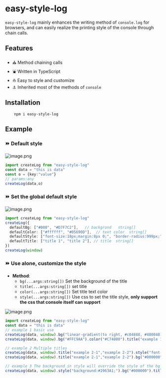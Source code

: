 # easy-style-log

`easy-style-log` mainly enhances the writing method of `console.log` for browsers, and can easily realize the printing style of the console through chain calls.

## Features

*   ⛪ Method chaining calls
*   ⛲ Written in TypeScript
*   ⛵ Easy to style and customize
*   ⚓ Inherited most of the methods of `console`

## Installation

```
    npm i easy-style-log
```

## Example

### ⏩ **Default style**

![image.png](https://p3-juejin.byteimg.com/tos-cn-i-k3u1fbpfcp/3ef03f4d0f514ceb837823c8bb0e0043~tplv-k3u1fbpfcp-zoom-1.image)

```ts
import createLog from "easy-style-log"
const data = "this is data"
const o = {key:"value"}
// params:any
createLog(data,o)
```

### ⏩ **Set the global default style**

![image.png](https://p3-juejin.byteimg.com/tos-cn-i-k3u1fbpfcp/b2833579587b4305bf893a8ee4b110a7~tplv-k3u1fbpfcp-zoom-1.image)

```ts
import createLog from "easy-style-log"
createLog({
  defaultBg: ["#000", "#D7F7C2"],   // backgrond   string[]
  defaultColor: ["#ffffff", "#05690D"],  // text color  string[]
  defaultStyle: ["font-size:18px;margin:8px 0;", "border-radius:999px;"], // css  string[]
  defaultTitle: ["title 1", "title 2"], // title  string[]
})
createLog(window)
```

###  ⏩ **Use alone, customize the style**
- **Method**:
    - `bg(...args:string[])`  Set the background of the title
    - `title(...args:string[])` set title
    - `color(...args:string[])` Set title text color
    - `style(...args:string[])` Use css to set the title style, **only support the css that console itself can support**

![image.png](https://p3-juejin.byteimg.com/tos-cn-i-k3u1fbpfcp/4b9d35bc5d854a04a59ec99d220d6ba7~tplv-k3u1fbpfcp-zoom-1.image)

```ts
import createLog from "easy-style-log"
const data = "this is data"
// example 1 basic use
createLog(data, window).bg("linear-gradient(to right, #c04848, #480048)").title("example 1")
createLog(data, window).bg("#FFC9AA").color("#C74800").title("example 1").style("border-radius:999px;")

// example 2 Multiple titles
createLog(data, window).title("example 2-1","example 2-2").style("font-size:18px;","font-size:12px;")
createLog(data, window).title("example 2-1","example 2-2").bg("#000000","linear-gradient(to right, #003973, #e5e5be)")

// example 3 The background in style will override the style of the bg method
createLog(data, window).style("background:#2963A1;").bg("#000000").title("example 3")
```
